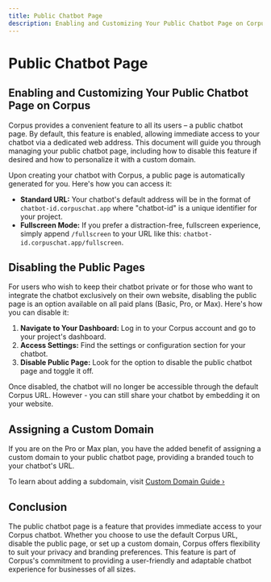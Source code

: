```yaml
---
title: Public Chatbot Page
description: Enabling and Customizing Your Public Chatbot Page on Corpus
---
```


# Public Chatbot Page
## Enabling and Customizing Your Public Chatbot Page on Corpus

Corpus provides a convenient feature to all its users – a public chatbot page. By default, this feature is enabled, allowing immediate access to your chatbot via a dedicated web address. This document will guide you through managing your public chatbot page, including how to disable this feature if desired and how to personalize it with a custom domain.

Upon creating your chatbot with Corpus, a public page is automatically generated for you. Here's how you can access it:

- **Standard URL:** Your chatbot's default address will be in the format of `chatbot-id.corpuschat.app` where "chatbot-id" is a unique identifier for your project.
- **Fullscreen Mode:** If you prefer a distraction-free, fullscreen experience, simply append `/fullscreen` to your URL like this: `chatbot-id.corpuschat.app/fullscreen`.

## Disabling the Public Pages

For users who wish to keep their chatbot private or for those who want to integrate the chatbot exclusively on their own website, disabling the public page is an option available on all paid plans (Basic, Pro, or Max). Here's how you can disable it:

1. **Navigate to Your Dashboard:** Log in to your Corpus account and go to your project's dashboard.
2. **Access Settings:** Find the settings or configuration section for your chatbot.
3. **Disable Public Page:** Look for the option to disable the public chatbot page and toggle it off.

Once disabled, the chatbot will no longer be accessible through the default Corpus URL. However - you can still share your chatbot by embedding it on your website.

## Assigning a Custom Domain

If you are on the Pro or Max plan, you have the added benefit of assigning a custom domain to your public chatbot page, providing a branded touch to your chatbot's URL.

To learn about adding a subdomain, visit [Custom Domain Guide ›](/sharing/custom-domain.md)

## Conclusion

The public chatbot page is a feature that provides immediate access to your Corpus chatbot. Whether you choose to use the default Corpus URL, disable the public page, or set up a custom domain, Corpus offers flexibility to suit your privacy and branding preferences. This feature is part of Corpus's commitment to providing a user-friendly and adaptable chatbot experience for businesses of all sizes.
